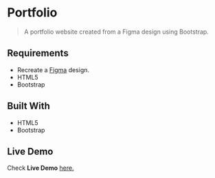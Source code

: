 
# Portfolio

> A portfolio website created from a Figma design using Bootstrap.


## Requirements

- Recreate a [Figma](https://www.figma.com/file/l7SqJ3ZfkAKih9sFxvWSR4/Microverse-Student-Project-1?node-id=0%3A1) design.
- HTML5
- Bootstrap 

## Built With

- HTML5
- Bootstrap

## Live Demo

Check **Live Demo** [here.]( https://vsbrall143.github.io/portfolio-figma/)

